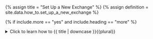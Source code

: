 <!--------------------------------------------- TITLE AND DEFINITION starts -->

{% assign title = "Set Up a New Exchange" %}
{% assign definition = site.data.how_to.set_up_a_new_exchange %}

<!--------------------------------------------- TITLE AND DEFINITION ends -->

{% if include.more == "yes" and include.heading == "more" %}
<details class='detailsCollapsible'><summary class='nobr'>Click to learn how to {{ title | downcase }}{{plural}}
</summary>
{% endif %}

{% if include.heading != "" and include.heading != "more" %}
{{include.heading}} How to {{title}}
{% endif %}

{% if include.table == "yes" %}
<table class='definitionTable'><tr><td>
{% endif %}

{% if include.definition == "bold" %}
<strong><i>In brief: </i>{{ definition }}</strong>
{% else %}
{% if include.definition != "no" %}
<strong><i>In brief: </i></strong> {{ definition }}
{% endif %}
{% endif %}

{% if include.table == "yes" %}
</td></tr></table>
{% endif %}

{% if include.more == "yes" and include.content == "more" and include.heading != "more" %}
<details class='detailsCollapsible'><summary class='nobr'>Click to learn how to {{ title | downcase }}{{plural}}
</summary>
{% endif %}

{% if include.content != "no" %}

<!--------------------------------------------- CONTENT starts -->

A list of tested exchanges is available here.

{% include /reuse/tested-exchanges.md heading="##" icon="no" extended="no" content="more" definition="bold" table="no" more="yes"%}

Not all tested exchanges are set up in the default workspace. If you wish to use an exchange that is not set up in the workspace, you may set it up yourself following the instructions below.

## Start here

**1. Expand the *Untested* <a data-toggle="tooltip" data-original-title="{{site.data.crypto_ecosystem.crypto_exchanges}}">crypto exchanges</a> node** in the <a data-toggle="tooltip" data-original-title="{{site.data.crypto_ecosystem.crypto_ecosystem}}">crypto ecosystem</a> hierarchy.

**2. Locate the desired <a data-toggle="tooltip" data-original-title="{{site.data.crypto_ecosystem.crypto_exchange}}">crypto exchange</a>**, detach it from its parent, and attach it to the *Testing Queue* crypto exchanges node. You may choose to attach your select exchange node to any other crypto exchanges node, or even add a new one. This is merely for organizational purposes and to keep the workspace tidy.

{% include /reuse/attaching-and-detaching-nodes.md heading="##" icon="no" extended="no" content="more" definition="bold" table="no" more="yes"%}

{% include note.html content="If the exchange you are looking for is not available there, it means it can not be setup in Superalgos at this point, likely for either or both of the following reasons: 1. The exchange does not provide one-minute candles; 2. The exchange does not provide a list of markets. Not all exchanges supported by the CCXT library comply in full with the standards proposed." %}

**3. Find the <a data-toggle="tooltip" data-original-title="{{site.data.crypto_ecosystem.exchange_assets}}">exchange assets</a> node** and add the assets you wish to work with.

{% include /crypto_ecosystem/asset.md heading="" icon="no" adding="######" configuring="######" starting="" content="no" definition="no" table="" more="yes"%}

**4. Go to the <a data-toggle="tooltip" data-original-title="{{site.data.crypto_ecosystem.user_assets}}">user assets</a> node** under <a data-toggle="tooltip" data-original-title="{{site.data.crypto_ecosystem.exchange_accounts}}">exchange accounts</a> &#8594; <a data-toggle="tooltip" data-original-title="{{site.data.crypto_ecosystem.user_account}}">user account</a>. 

**5. Add one <a data-toggle="tooltip" data-original-title="{{site.data.crypto_ecosystem.exchange_account_asset}}">exchange account asset</a> per each asset** added on step 3. You will need these to run trading sessions later on.

{% include /crypto_ecosystem/exchange-account-asset.md heading="" icon="no" adding="######" configuring="" starting="" content="no" definition="no" table="" more="yes"%}

**6. Establish a <a data-toggle="tooltip" data-original-title="{{site.data.concepts.reference}}">reference</a>** from each of the exchange account assets under exchange accounts &#8594;  user accounts to each asset under the exchange assets node.

{% include /concepts/references.md heading="no" icon="no" extended="no" content="more" definition="no" table="no" more="yes"%}

**7. Go to the <a data-toggle="tooltip" data-original-title="{{site.data.crypto_ecosystem.exchange_markets}}">exchange markets</a> node and add the markets you wish to work with**.

{% include /crypto_ecosystem/market.md heading="" icon="no" adding="######" configuring="" starting="" content="no" definition="no" table="" more="yes"%}

**8. The final step is installing the desired markets**.

{% include /how_to/install-a-new-market.md heading="more" definition="yes" content="yes" extended="no" table="yes" more="yes"%}

<!--------------------------------------------- CONTENT ends -->

{% endif %}

{% if include.more == "yes" and include.extended == "more" and include.content != "more" and include.heading != "more" %}
<details class='detailsCollapsible'><summary class='nobr'>Click to learn how to {{ title | downcase }}{{plural}}
</summary>
{% endif %}

{% if include.extended != "no" %}

<!--------------------------------------------- EXTENDED starts -->

XXXXXXXXXXXXXXXXXXXXXXXXXXXXXXXXXXXXXXXXXXXXXXXXXXXXXX

<!--------------------------------------------- EXTENDED ends -->

{% endif %}

{% if include.more == "yes" %}
</details>
{% endif %}